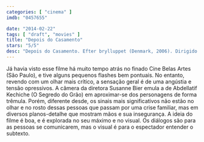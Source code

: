 ```yaml
---
categories: [ "cinema" ]
imdb: "0457655"

date: "2014-02-22"
tags: [ "draft", "movies" ]
title: "Depois do Casamento"
stars: "5/5"
desc: "Depois do Casamento. Efter brylluppet (Denmark, 2006). Dirigido por Susanne Bier. Escrito por Anders Thomas Jensen, Susanne Bier. Com Mads Mikkelsen, Neeral Mulchandani, Tanya Sharma, Swini Khara, Meenal Patel, Vallabh Gada, Hitesh Kotak, Suhita Thatte, Rolf Lassgård."
---
```

Já havia visto esse filme há muito tempo atrás no finado Cine Belas Artes (São Paulo), e tive alguns pequenos flashes bem pontuais. No entanto, revendo com um olhar mais crítico, a sensação geral é de uma angústia e tensão opressivos. A câmera da diretora Susanne Bier emula a de Abdellatif Kechiche (O Segredo do Grão) em aproximar-se dos personagens de forma trêmula. Porém, diferente desde, os sinais mais significativos não estão no olhar e no rosto dessas pessoas que passam por uma crise familiar, mas em diversos planos-detalhe que mostram mãos e sua insegurança. A ideia do filme é boa, e é explorada no seu máximo e no visual. Os diálogos são para as pessoas se comunicarem, mas o visual é para o espectador entender o subtexto.
